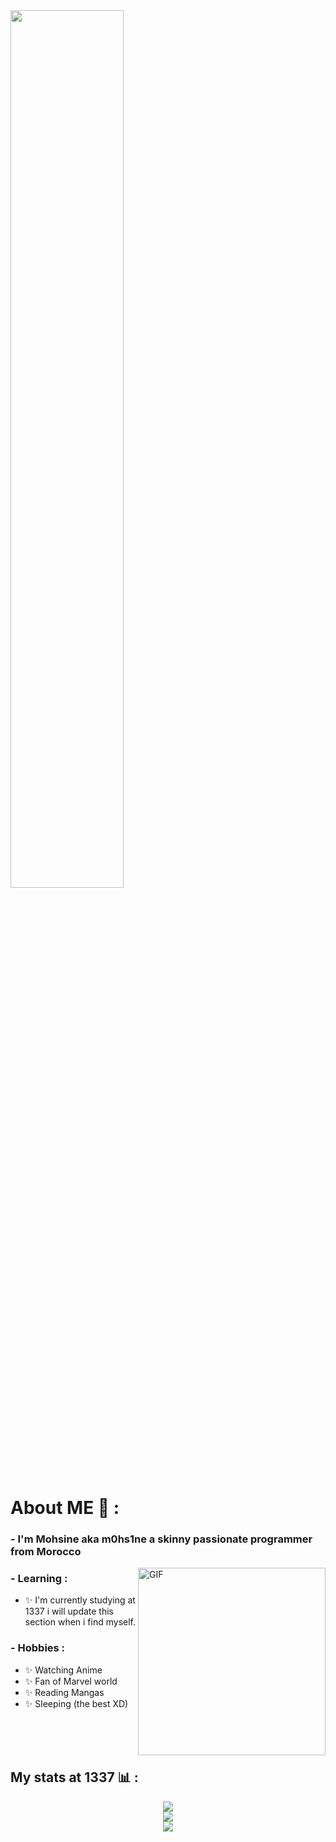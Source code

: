 <img src="https://rishavanand.github.io/static/images/greetings.gif" align="center" style="width: 60%" />
</br>

# About ME 💬 :

### - I'm Mohsine aka m0hs1ne a skinny passionate programmer from Morocco

<img hight="250" width="300" alt="GIF" align="right" src="https://raw.githubusercontent.com/RaghavK16/RaghavK16/master/giphy.webp">

### - Learning :
- ✨ I'm currently studying at 1337 i will update this section when i find myself.

### - Hobbies : 
- ✨ Watching Anime
- ✨ Fan of Marvel world
- ✨ Reading Mangas
- ✨ Sleeping (the best XD)

</br>
</br>
</br>

## My stats at 1337 📊 :

<div align="center"><img src="https://badge42.herokuapp.com/api/stats/mel-hada?" /></div>

<div align="center"><img src="https://github-readme-stats.vercel.app/api/top-langs/?username=m0hs1ne" /></div>

<div align="center"><img src="https://spotify-github-profile.vercel.app/api/view?uid=31wgxkahtwpfmyhcl2moui5azrbm&cover_image=true&theme=novatorem&bar_color=53b14f&bar_color_cover=true" /></div>  

